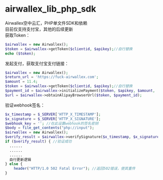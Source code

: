 # airwallex_lib_php_sdk
Airwallex空中云汇，PHP单文件SDK和依赖  
目前仅支持支付宝，其他的后续更新  
获取Token：  
```php
$airwallex = new Airwallex();
$token = $airwallex->getToken($clientid, $apikey);//自行替换
echo ($token);
```  
发起支付，获取支付宝支付链接：  
```php
$airwallex = new Airwallex();
$return_url = 'https://fuck-airwallex.com';
$amount = 11.4;
$token = $airwallex->getToken($clientid, $apikey);//自行替换
$payment_id = $airwallex->initializePayment($token, $apikey, $amount, 'CNY', 1145141919810, $return_url);
$url = $airwallex->obtainAlipayBrowserUrl($token, $payment_id);
```  
验证webhook签名：
```php
$x_timestamp = $_SERVER['HTTP_X_TIMESTAMP'];
$x_signature = $_SERVER['HTTP_X_SIGNATURE'];
$webhook_key = ''; //在此设置webhook的签名密钥
$body = file_get_contents("php://input");
$airwallex = new Airwallex();
$verify_result = $airwallex->verifySignature($x_timestamp, $x_signature, $webhook_key, $body);
if ($verify_result) { //验证成功
  ......
  ......
  ......
  自行更新逻辑
} else {
    header("HTTP/1.0 502 Fatal Error"); //返回502错误，使其重传
}
```
